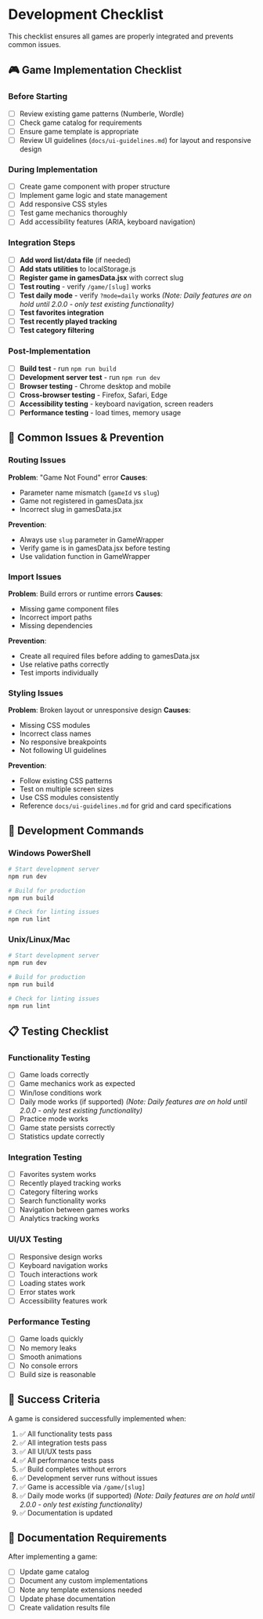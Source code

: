 # Development Checklist

This checklist ensures all games are properly integrated and prevents common issues.

## 🎮 Game Implementation Checklist

### Before Starting
- [ ] Review existing game patterns (Numberle, Wordle)
- [ ] Check game catalog for requirements
- [ ] Ensure game template is appropriate
- [ ] Review UI guidelines (`docs/ui-guidelines.md`) for layout and responsive design

### During Implementation
- [ ] Create game component with proper structure
- [ ] Implement game logic and state management
- [ ] Add responsive CSS styles
- [ ] Test game mechanics thoroughly
- [ ] Add accessibility features (ARIA, keyboard navigation)

### Integration Steps
- [ ] **Add word list/data file** (if needed)
- [ ] **Add stats utilities** to localStorage.js
- [ ] **Register game in gamesData.jsx** with correct slug
- [ ] **Test routing** - verify `/game/[slug]` works
- [ ] **Test daily mode** - verify `?mode=daily` works *(Note: Daily features are on hold until 2.0.0 - only test existing functionality)*
- [ ] **Test favorites integration**
- [ ] **Test recently played tracking**
- [ ] **Test category filtering**

### Post-Implementation
- [ ] **Build test** - run `npm run build`
- [ ] **Development server test** - run `npm run dev`
- [ ] **Browser testing** - Chrome desktop and mobile
- [ ] **Cross-browser testing** - Firefox, Safari, Edge
- [ ] **Accessibility testing** - keyboard navigation, screen readers
- [ ] **Performance testing** - load times, memory usage

## 🚨 Common Issues & Prevention

### Routing Issues
**Problem**: "Game Not Found" error
**Causes**:
- Parameter name mismatch (`gameId` vs `slug`)
- Game not registered in gamesData.jsx
- Incorrect slug in gamesData.jsx

**Prevention**:
- Always use `slug` parameter in GameWrapper
- Verify game is in gamesData.jsx before testing
- Use validation function in GameWrapper

### Import Issues
**Problem**: Build errors or runtime errors
**Causes**:
- Missing game component files
- Incorrect import paths
- Missing dependencies

**Prevention**:
- Create all required files before adding to gamesData.jsx
- Use relative paths correctly
- Test imports individually

### Styling Issues
**Problem**: Broken layout or unresponsive design
**Causes**:
- Missing CSS modules
- Incorrect class names
- No responsive breakpoints
- Not following UI guidelines

**Prevention**:
- Follow existing CSS patterns
- Test on multiple screen sizes
- Use CSS modules consistently
- Reference `docs/ui-guidelines.md` for grid and card specifications

## 🔧 Development Commands

### Windows PowerShell
```powershell
# Start development server
npm run dev

# Build for production
npm run build

# Check for linting issues
npm run lint
```

### Unix/Linux/Mac
```bash
# Start development server
npm run dev

# Build for production
npm run build

# Check for linting issues
npm run lint
```

## 📋 Testing Checklist

### Functionality Testing
- [ ] Game loads correctly
- [ ] Game mechanics work as expected
- [ ] Win/lose conditions work
- [ ] Daily mode works (if supported) *(Note: Daily features are on hold until 2.0.0 - only test existing functionality)*
- [ ] Practice mode works
- [ ] Game state persists correctly
- [ ] Statistics update correctly

### Integration Testing
- [ ] Favorites system works
- [ ] Recently played tracking works
- [ ] Category filtering works
- [ ] Search functionality works
- [ ] Navigation between games works
- [ ] Analytics tracking works

### UI/UX Testing
- [ ] Responsive design works
- [ ] Keyboard navigation works
- [ ] Touch interactions work
- [ ] Loading states work
- [ ] Error states work
- [ ] Accessibility features work

### Performance Testing
- [ ] Game loads quickly
- [ ] No memory leaks
- [ ] Smooth animations
- [ ] No console errors
- [ ] Build size is reasonable

## 🎯 Success Criteria

A game is considered successfully implemented when:
1. ✅ All functionality tests pass
2. ✅ All integration tests pass
3. ✅ All UI/UX tests pass
3. ✅ All performance tests pass
4. ✅ Build completes without errors
5. ✅ Development server runs without issues
6. ✅ Game is accessible via `/game/[slug]`
7. ✅ Daily mode works (if supported) *(Note: Daily features are on hold until 2.0.0 - only test existing functionality)*
8. ✅ Documentation is updated

## 📝 Documentation Requirements

After implementing a game:
- [ ] Update game catalog
- [ ] Document any custom implementations
- [ ] Note any template extensions needed
- [ ] Update phase documentation
- [ ] Create validation results file 